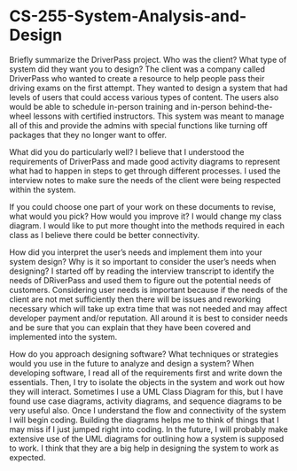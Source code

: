 # CS-255-System-Analysis-and-Design
Briefly summarize the DriverPass project. Who was the client? What type of system did they want you to design? 
The client was a company called DriverPass who wanted to create a resource to help people pass their driving exams on the first attempt. They wanted to design a system that had levels of users that could access various types of content. The users also would be able to schedule in-person training and in-person behind-the-wheel lessons with certified instructors. This system was meant to manage all of this and provide the admins with special functions like turning off packages that they no longer want to offer.

What did you do particularly well?
I believe that I understood the requirements of DriverPass and made good activity diagrams to represent what had to happen in steps to get through different processes. I used the interview notes to make sure the needs of the client were being respected within the system.

If you could choose one part of your work on these documents to revise, what would you pick? How would you improve it? 
I would change my class diagram. I would like to put more thought into the methods required in each class as I believe there could be better connectivity.

How did you interpret the user’s needs and implement them into your system design? Why is it so important to consider the user’s needs when designing? 
I started off by reading the interview transcript to identify the needs of DRiverPass and used them to figure out the potential needs of customers. Considering user needs is important because if the needs of the client are not met sufficiently then there will be issues and reworking necessary which will take up extra time that was not needed and may affect developer payment and/or reputation. All around it is best to consider needs and be sure that you can explain that they have been covered and implemented into the system.

How do you approach designing software? What techniques or strategies would you use in the future to analyze and design a system?
When developing software, I read all of the requirements first and write down the essentials. Then, I try to isolate the objects in the system and work out how they will interact. Sometimes I use a UML Class Diagram for this, but I have found use case diagrams, activity diagrams, and sequence diagrams to be very useful also. Once I understand the flow and connectivity of the system I will begin coding. Building the diagrams helps me to think of things that I may miss if I just jumped right into coding. In the future, I will probably make extensive use of the UML diagrams for outlining how a system is supposed to work. I think that they are a big help in designing the system to work as expected.
